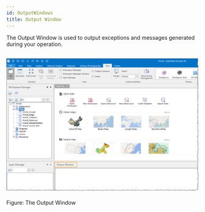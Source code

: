 ```yaml
---
id: OutputWindows
title: ﻿Output Window
---  
```



The Output Window is used to output exceptions and messages generated during
your operation.

![](img-en/OutputWindowFloat.png)  
---  
Figure: The Output Window  
  
